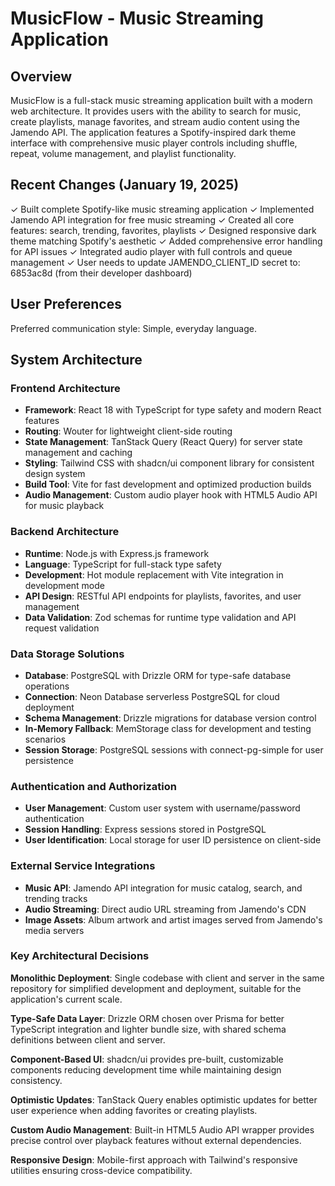 # MusicFlow - Music Streaming Application

## Overview

MusicFlow is a full-stack music streaming application built with a modern web architecture. It provides users with the ability to search for music, create playlists, manage favorites, and stream audio content using the Jamendo API. The application features a Spotify-inspired dark theme interface with comprehensive music player controls including shuffle, repeat, volume management, and playlist functionality.

## Recent Changes (January 19, 2025)

✓ Built complete Spotify-like music streaming application
✓ Implemented Jamendo API integration for free music streaming
✓ Created all core features: search, trending, favorites, playlists
✓ Designed responsive dark theme matching Spotify's aesthetic
✓ Added comprehensive error handling for API issues
✓ Integrated audio player with full controls and queue management
✓ User needs to update JAMENDO_CLIENT_ID secret to: 6853ac8d (from their developer dashboard)

## User Preferences

Preferred communication style: Simple, everyday language.

## System Architecture

### Frontend Architecture
- **Framework**: React 18 with TypeScript for type safety and modern React features
- **Routing**: Wouter for lightweight client-side routing
- **State Management**: TanStack Query (React Query) for server state management and caching
- **Styling**: Tailwind CSS with shadcn/ui component library for consistent design system
- **Build Tool**: Vite for fast development and optimized production builds
- **Audio Management**: Custom audio player hook with HTML5 Audio API for music playback

### Backend Architecture
- **Runtime**: Node.js with Express.js framework
- **Language**: TypeScript for full-stack type safety
- **Development**: Hot module replacement with Vite integration in development mode
- **API Design**: RESTful API endpoints for playlists, favorites, and user management
- **Data Validation**: Zod schemas for runtime type validation and API request validation

### Data Storage Solutions
- **Database**: PostgreSQL with Drizzle ORM for type-safe database operations
- **Connection**: Neon Database serverless PostgreSQL for cloud deployment
- **Schema Management**: Drizzle migrations for database version control
- **In-Memory Fallback**: MemStorage class for development and testing scenarios
- **Session Storage**: PostgreSQL sessions with connect-pg-simple for user persistence

### Authentication and Authorization
- **User Management**: Custom user system with username/password authentication
- **Session Handling**: Express sessions stored in PostgreSQL
- **User Identification**: Local storage for user ID persistence on client-side

### External Service Integrations
- **Music API**: Jamendo API integration for music catalog, search, and trending tracks
- **Audio Streaming**: Direct audio URL streaming from Jamendo's CDN
- **Image Assets**: Album artwork and artist images served from Jamendo's media servers

### Key Architectural Decisions

**Monolithic Deployment**: Single codebase with client and server in the same repository for simplified development and deployment, suitable for the application's current scale.

**Type-Safe Data Layer**: Drizzle ORM chosen over Prisma for better TypeScript integration and lighter bundle size, with shared schema definitions between client and server.

**Component-Based UI**: shadcn/ui provides pre-built, customizable components reducing development time while maintaining design consistency.

**Optimistic Updates**: TanStack Query enables optimistic updates for better user experience when adding favorites or creating playlists.

**Custom Audio Management**: Built-in HTML5 Audio API wrapper provides precise control over playback features without external dependencies.

**Responsive Design**: Mobile-first approach with Tailwind's responsive utilities ensuring cross-device compatibility.